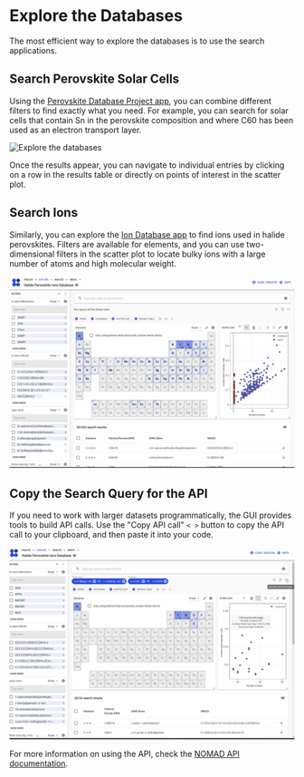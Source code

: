 # Explore the Databases

The most efficient way to explore the databases is to use the search applications.

## Search Perovskite Solar Cells

Using the [Perovskite Database Project app](https://nomad-lab.eu/prod/v1/develop/gui/search/perovskite-solar-cells-database), you can combine different filters to find exactly what you need. For example, you can search for solar cells that contain Sn in the perovskite composition and where C60 has been used as an electron transport layer.

![Explore the databases](../assets/search_perovskite_solar_cells.gif)

Once the results appear, you can navigate to individual entries by clicking on a row in the results table or directly on points of interest in the scatter plot.

## Search Ions

Similarly, you can explore the [Ion Database app](https://nomad-lab.eu/prod/v1/develop/gui/search/perovskite-ions) to find ions used in halide perovskites. Filters are available for elements, and you can use two-dimensional filters in the scatter plot to locate bulky ions with a large number of atoms and high molecular weight.

![Explore the ions database](../assets/search_ions.gif)

## Copy the Search Query for the API

If you need to work with larger datasets programmatically, the GUI provides tools to build API calls. Use the "Copy API call" `< >` button to copy the API call to your clipboard, and then paste it into your code.

![Copy API call](../assets/view_api_query.gif)

For more information on using the API, check the [NOMAD API documentation](https://nomad-lab.eu/prod/v1/develop/docs/howto/programmatic/api.html).

